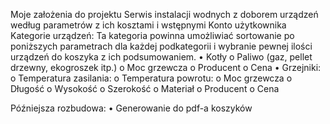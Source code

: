 Moje założenia do projektu
Serwis instalacji wodnych z doborem urządzeń według parametrów z ich kosztami i wstępnymi
Konto użytkownika
Kategorie urządzeń:
Ta kategoria powinna umożliwiać sortowanie po poniższych parametrach dla każdej podkategorii i wybranie pewnej ilości urządzeń do koszyka z ich podsumowaniem.
•	Kotły
    o	Paliwo (gaz, pellet drzewny, ekogroszek itp.)
    o	Moc grzewcza
    o	Producent
    o	Cena
•	Grzejniki:
    o	Temperatura zasilania:
    o	Temperatura powrotu:
    o	Moc grzewcza
    o	Długość
    o	Wysokość
    o	Szerokość
    o	Materiał
    o	Producent
    o	Cena

Późniejsza rozbudowa:
•	Generowanie do pdf-a koszyków 





